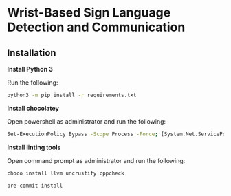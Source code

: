 # Wrist-Based Sign Language Detection and Communication

## Installation

**Install Python 3**

Run the following:
```bash
python3 -m pip install -r requirements.txt
```

**Install chocolatey**

Open powershell as administrator and run the following:
```bash
Set-ExecutionPolicy Bypass -Scope Process -Force; [System.Net.ServicePointManager]::SecurityProtocol = [System.Net.ServicePointManager]::SecurityProtocol -bor 3072; iex ((New-Object System.Net.WebClient).DownloadString('https://community.chocolatey.org/install.ps1'))
```

**Install linting tools**

Open command prompt as administrator and run the following:
```bash
choco install llvm uncrustify cppcheck

pre-commit install
```
